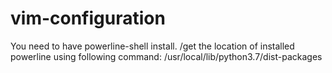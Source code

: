 # vim-configuration
You need to have powerline-shell install. /get the location of installed powerline using following command: /usr/local/lib/python3.7/dist-packages
